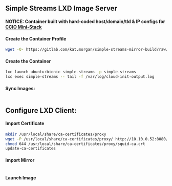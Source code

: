 ## Simple Streams LXD Image Server
#### NOTICE: Container built with hard-coded host/domain/tld & IP configs for [CCIO Mini-Stack](https://github.com/containercraft/mini-stack)    

#### Create the Container Profile
```sh
wget -O- https://gitlab.com/kat.morgan/simple-streams-mirror-build/raw/master/lxd/aux/bin/profile-build-lxd-simple-streams.sh | bash
```
#### Create the Container
```sh
lxc launch ubuntu:bionic simple-streams -p simple-streams
lxc exec simple-streams -- tail -f /var/log/cloud-init-output.log
```

#### Sync Images:
```sh
```

## Configure LXD Client:
#### Import Certificate
```sh
mkdir /usr/local/share/ca-certificates/proxy
wget -P /usr/local/share/ca-certificates/proxy/ http://10.10.0.52:8080/squid-ca.crt
chmod 644 /usr/local/share/ca-certificates/proxy/squid-ca.crt
update-ca-certificates
```
#### Import Mirror
```sh
```
#### Launch Image
```sh
```

